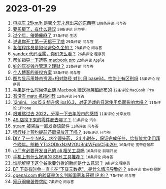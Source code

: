 # 2023-01-29

1. [电瓶车 25km/h 是哪个天才想出来的东西啊](https://www.v2ex.com/t/911211) `108条评论` `问与答`
1. [要买房了，有什么建议](https://www.v2ex.com/t/911245) `59条评论` `问与答`
1. [过个年，催婚催麻了](https://www.v2ex.com/t/911236) `37条评论` `生活`
1. [说说你开工第一天都干了啥](https://www.v2ex.com/t/911231) `29条评论` `问与答`
1. [各位程序员是如何避免久坐的？](https://www.v2ex.com/t/911206) `28条评论` `问与答`
1. [yandex 代码泄露，你们怎么看？](https://www.v2ex.com/t/911213) `26条评论` `程序员`
1. [帮忙指导一下选购 macbook pro](https://www.v2ex.com/t/911209) `22条评论` `Apple`
1. [娃的压岁钱咋管理？理财？](https://www.v2ex.com/t/911247) `21条评论` `问与答`
1. [个人博客的鉴权方案](https://www.v2ex.com/t/911271) `18条评论` `问与答`
1. [图片显示用静态资源+相对路径 对比 用 base64，性能上有区别吗](https://www.v2ex.com/t/911260) `15条评论` `程序员`
1. [苹果是什么时候停止随 Macbook 赠送擦屏超纤布的](https://www.v2ex.com/t/911270) `12条评论` `MacBook Pro`
1. [有没有 matx 机箱推荐](https://www.v2ex.com/t/911227) `12条评论` `问与答`
1. [12mini， ios15.6 想升级 ios16.3，对无游戏的日常使用负面影响大吗？](https://www.v2ex.com/t/911279) `11条评论` `iPhone`
1. [艰难熬过去 2022，分享一下去年股市的感悟](https://www.v2ex.com/t/911256) `11条评论` `分享发现`
1. [4S 店换下来的零件都去哪了？](https://www.v2ex.com/t/911233) `11条评论` `汽车`
1. [steam 被盗后一直发泰语邮件](https://www.v2ex.com/t/911222) `11条评论` `问与答`
1. [银行线上预约提前还房贷放开了吗？](https://www.v2ex.com/t/911257) `10条评论` `问与答`
1. [DIY 了一个 NAS，求个馒头药， 24 小时在，保证完成任务，给各位大佬们拜个晚年。邮箱 YTc3ODkxNzM2OUBnbWFpbC5jb20=](https://www.v2ex.com/t/911248) `10条评论` `宽带症候群`
1. [小厂有必要开发自己的 cli 相关工具吗](https://www.v2ex.com/t/911224) `10条评论` `前端开发`
1. [手机上有什么好用的 SSH 工具推荐？](https://www.v2ex.com/t/911201) `10条评论` `问与答`
1. [谁能解释下这个谷歌要分拆的新闻是什么意思？](https://www.v2ex.com/t/911205) `9条评论` `程序员`
1. [BT 下载有时会一直卡在“下载元数据”，是什么情况导致的？](https://www.v2ex.com/t/911264) `8条评论` `宽带症候群`
1. [openai.com 的验证是怎么判断国家和获得 IP 的？](https://www.v2ex.com/t/911253) `7条评论` `问与答`
1. [家庭弱电装修求助](https://www.v2ex.com/t/911239) `7条评论` `问与答`
